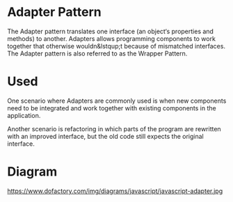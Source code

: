 # Adapter Pattern

The Adapter pattern translates one interface (an object‘s properties and methods) to another. Adapters allows programming components to work together that otherwise wouldn&lstqup;t because of mismatched interfaces. The Adapter pattern is also referred to as the Wrapper Pattern.

# Used

One scenario where Adapters are commonly used is when new components need to be integrated and work together with existing components in the application.

Another scenario is refactoring in which parts of the program are rewritten with an improved interface, but the old code still expects the original interface. 

# Diagram

https://www.dofactory.com/img/diagrams/javascript/javascript-adapter.jpg
